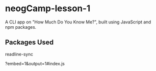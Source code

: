 # neogCamp-lesson-1
A CLI app on "How Much Do You Know Me?", built using JavaScript and npm packages.

## Packages Used
readline-sync

?embed=1&output=1#index.js
